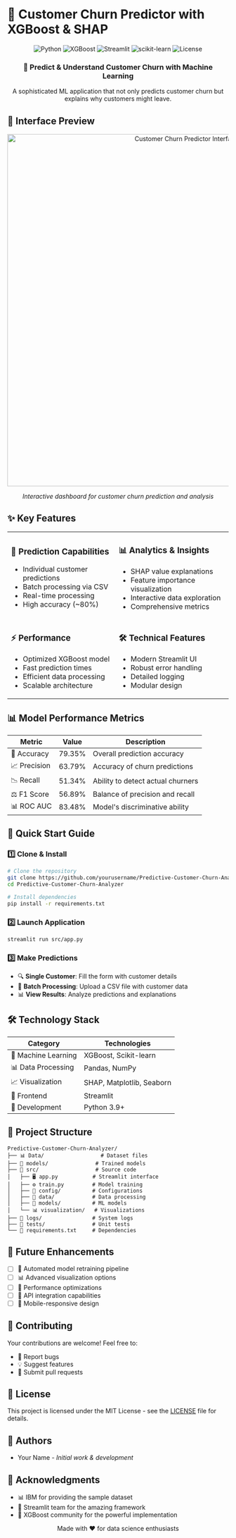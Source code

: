 # 🔄 Customer Churn Predictor with XGBoost & SHAP

<div align="center">

![Python](https://img.shields.io/badge/Python-3.9%2B-blue?style=for-the-badge&logo=python)
![XGBoost](https://img.shields.io/badge/XGBoost-1.5.0-green?style=for-the-badge&logo=xgboost)
![Streamlit](https://img.shields.io/badge/Streamlit-1.0.0-red?style=for-the-badge&logo=streamlit)
![scikit-learn](https://img.shields.io/badge/scikit--learn-1.2.2-orange?style=for-the-badge&logo=scikit-learn)
![License](https://img.shields.io/badge/License-MIT-yellow?style=for-the-badge)

</div>

<div align="center">
  <h3>🎯 Predict & Understand Customer Churn with Machine Learning</h3>
  <p>A sophisticated ML application that not only predicts customer churn but explains why customers might leave.</p>
</div>

## 📸 Interface Preview

<div align="center">
  <img src="https://raw.githubusercontent.com/Akash-47-tank/Akash-47-tank-Predictive-Customer-Churn-Analyzer/master/docs/images/app_interface.png" alt="Customer Churn Predictor Interface" width="800"/>
  <p><em>Interactive dashboard for customer churn prediction and analysis</em></p>
</div>

## ✨ Key Features

<table>
  <tr>
    <td>
      <h3>🎯 Prediction Capabilities</h3>
      <ul>
        <li>Individual customer predictions</li>
        <li>Batch processing via CSV</li>
        <li>Real-time processing</li>
        <li>High accuracy (~80%)</li>
      </ul>
    </td>
    <td>
      <h3>📊 Analytics & Insights</h3>
      <ul>
        <li>SHAP value explanations</li>
        <li>Feature importance visualization</li>
        <li>Interactive data exploration</li>
        <li>Comprehensive metrics</li>
      </ul>
    </td>
  </tr>
  <tr>
    <td>
      <h3>⚡ Performance</h3>
      <ul>
        <li>Optimized XGBoost model</li>
        <li>Fast prediction times</li>
        <li>Efficient data processing</li>
        <li>Scalable architecture</li>
      </ul>
    </td>
    <td>
      <h3>🛠️ Technical Features</h3>
      <ul>
        <li>Modern Streamlit UI</li>
        <li>Robust error handling</li>
        <li>Detailed logging</li>
        <li>Modular design</li>
      </ul>
    </td>
  </tr>
</table>

## 📊 Model Performance Metrics

<div align="center">

| Metric | Value | Description |
|--------|--------|-------------|
| 🎯 Accuracy | 79.35% | Overall prediction accuracy |
| 📈 Precision | 63.79% | Accuracy of churn predictions |
| 📉 Recall | 51.34% | Ability to detect actual churners |
| ⚖️ F1 Score | 56.89% | Balance of precision and recall |
| 📊 ROC AUC | 83.48% | Model's discriminative ability |

</div>

## 🚀 Quick Start Guide

### 1️⃣ Clone & Install
```bash
# Clone the repository
git clone https://github.com/yourusername/Predictive-Customer-Churn-Analyzer.git
cd Predictive-Customer-Churn-Analyzer

# Install dependencies
pip install -r requirements.txt
```

### 2️⃣ Launch Application
```bash
streamlit run src/app.py
```

### 3️⃣ Make Predictions
- 🔍 **Single Customer**: Fill the form with customer details
- 📁 **Batch Processing**: Upload a CSV file with customer data
- 📊 **View Results**: Analyze predictions and explanations

## 🛠️ Technology Stack

<div align="center">

| Category | Technologies |
|----------|-------------|
| 🧠 Machine Learning | XGBoost, Scikit-learn |
| 📊 Data Processing | Pandas, NumPy |
| 📈 Visualization | SHAP, Matplotlib, Seaborn |
| 🎨 Frontend | Streamlit |
| 🔧 Development | Python 3.9+ |

</div>

## 📁 Project Structure

```
Predictive-Customer-Churn-Analyzer/
├── 📊 Data/                  # Dataset files
├── 💾 models/               # Trained models
├── 📂 src/                  # Source code
│   ├── 🖥️ app.py           # Streamlit interface
│   ├── ⚙️ train.py         # Model training
│   ├── 🔧 config/          # Configurations
│   ├── 🔄 data/            # Data processing
│   ├── 🧠 models/          # ML models
│   └── 📊 visualization/   # Visualizations
├── 📝 logs/                # System logs
├── 🧪 tests/               # Unit tests
└── 📄 requirements.txt     # Dependencies
```

## 🔮 Future Enhancements

- [ ] 🔄 Automated model retraining pipeline
- [ ] 📊 Advanced visualization options
- [ ] 🚀 Performance optimizations
- [ ] 🔌 API integration capabilities
- [ ] 📱 Mobile-responsive design

## 🤝 Contributing

Your contributions are welcome! Feel free to:
- 🐛 Report bugs
- 💡 Suggest features
- 🔧 Submit pull requests

## 📄 License

This project is licensed under the MIT License - see the [LICENSE](LICENSE) file for details.

## 👥 Authors

- Your Name - *Initial work & development*

## 🙏 Acknowledgments

- 📊 IBM for providing the sample dataset
- 🎨 Streamlit team for the amazing framework
- 🚀 XGBoost community for the powerful implementation

<div align="center">
  <p>Made with ❤️ for data science enthusiasts</p>
</div>

